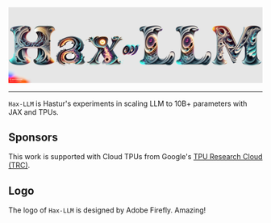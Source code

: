 ![Hax-LLM Logo](/docs/_static/hax-llm-2.jpg)

--------------------------------------------------------------------------------

`Hax-LLM` is Hastur's experiments in scaling LLM to 10B+ parameters with JAX and TPUs.

## Sponsors
This work is supported with Cloud TPUs from Google's [TPU Research Cloud (TRC)](https://sites.research.google/trc/about/).

## Logo
The logo of `Hax-LLM` is designed by Adobe Firefly. Amazing!